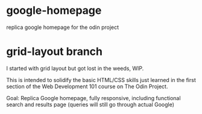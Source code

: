 # google-homepage
replica google homepage for the odin project


# grid-layout branch
I started with grid layout but got lost in the weeds, WIP.

This is intended to solidify the basic HTML/CSS skills just learned in the first section of the Web Development 101 course on The Odin Project.

Goal: Replica Google homepage, fully responsive, including functional search and results page (queries will still go through actual Google)
